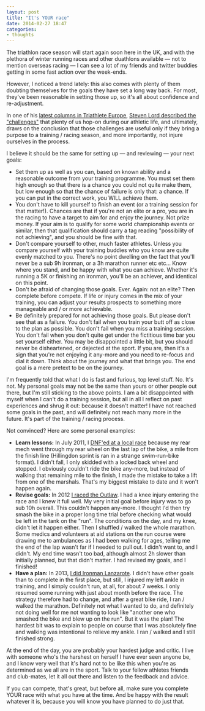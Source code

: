 ```yaml
---
layout: post
title: "It's YOUR race"
date: 2014-02-27 18:47
categories:
- thoughts
---
```

The triathlon race season will start again soon here in the UK, and with the plethora of winter running races and other duathlons available — not to mention overseas racing — I can see a lot of my friends and twitter buddies getting in some fast action over the week-ends.

However, I noticed a trend lately: this also comes with plenty of them doubting themselves for the goals they have set a long way back. For most, they've been reasonable in setting those up, so it's all about confidence and re-adjustment.

<!--more-->

In one of his [latest columns in Triathlete Europe](http://triathlete-europe.competitor.com/tag/steven-lord), [Steven Lord described the "challenges"](http://triathlete-europe.competitor.com/2014/02/19/steven-lord-blog-challenges) that plenty of us hop-on during our athletic life, and ultimately, draws on the conclusion that those challenges are useful only if they bring a purpose to a training / racing season, and more importantly, not injure ourselves in the process.

I believe it should be the same for setting up — and reviewing — your next goals:


* Set them up as well as you can, based on known ability and a reasonable outcome from your training programme. You must set them high enough so that there is a chance you could not quite make them, but low enough so that the chance of failure is only that: a chance. If you can put in the correct work, you WILL achieve them.
* You don't have to kill yourself to finish an event (or a training session for that matter!). Chances are that if you're not an elite or a pro, you are in the racing to have a target to aim for and enjoy the journey. Not prize money. If your aim is to qualify for some world championship events or similar, then that qualification should carry a tag reading "possibility of not achieving", and you should be fine with that.
* Don't compare yourself to other, much faster athletes. Unless you compare yourself with your training buddies who you know are quite evenly matched to you. There's no point dwelling on the fact that you'll never be a sub 9h ironman, or a 3h marathon runner etc etc... Know where you stand, and be happy with what you can achieve. Whether it's running a 5K or finishing an ironman, you'll be an achiever, and identical on this point.
* Don't be afraid of changing those goals. Ever. Again: not an elite? Then complete before compete. If life or injury comes in the mix of your training, you can adjust your results prospects to something more manageable and / or more achievable.
* Be definitely prepared for not achieving those goals. But please don't see that as a failure. You don't fail when you train your butt off as close to the plan as possible. You don't fail when you miss a training session. You don't fail when you don't quite get under the fictitious time bar you set yourself either. You may be disappointed a little bit, but you should never be disheartened, or dejected at the sport. If you are, then it's a sign that you're not enjoying it any-more and you need to re-focus and dial it down. Think about the journey and what that brings you. The end goal is a mere pretext to be on the journey.

I'm frequently told that what I do is fast and furious, top level stuff. No. It's not. My personal goals may not be the same than yours or other people out there, but I'm still sticking to the above points. I am a bit disappointed with myself when I can't do a training session, but all in all I reflect on past experiences and shrug it out: because it doesn't matter! I have not reached some goals in the past, and will definitely not reach many more in the future. It's part of the training / racing process.

Not convinced? Here are some personal examples:


* **Learn lessons:** In July 2011, I [DNF'ed at a local race](http://tri.ekynoxe.com/hillingdon-sprint-or-my-first-dnf/) because my rear mech went through my rear wheel on the last lap of the bike, a mile from the finish line (Hillingdon sprint is ran in a strange swim-run-bike format). I didn't fall, I only skidded with a locked back wheel and stopped. I obviously couldn't ride the bike any-more, but instead of walking that remaining mile to the finish, I made the mistake to take a lift from one of the marshals. That's my biggest mistake to date and it won't happen again.
* **Revise goals:** In 2012 [I raced the Outlaw](/the-outlaw-triathlon-2012-the-long-walk/). I had a knee injury entering the race and I knew it full well. My very initial goal before injury was to go sub 10h overall. This couldn't happen any-more. I thought I'd then try smash the bike in a proper long time trial before checking what would be left in the tank on the "run". The conditions on the day, and my knee, didn't let it happen either. Then I shuffled / walked the whole marathon. Some medics and volunteers at aid stations on the run course were drawing me to ambulances as I had been walking for ages, telling me the end of the lap wasn't far if I needed to pull out. I didn't want to, and I didn't. My end time wasn't too bad, although almost 2h slower than initially planned, but that didn't matter. I had revised my goals, and I finished!
* **Have a plan:** In 2013, [I did Ironman Lanzarote](/ironman-lanzarote-2013-race-report/). I didn't have other goals than to complete in the first place, but still, I injured my left ankle in training, and I simply couldn't run, at all, for about 7 weeks. I only resumed some running with just about month before the race. The strategy therefore had to change, and after a great bike ride, I ran / walked the marathon. Definitely not what I wanted to do, and definitely not doing well for me not wanting to look like "another one who smashed the bike and blew up on the run". But it was the plan! The hardest bit was to explain to people on course that I was absolutely fine and walking was intentional to relieve my ankle. I ran / walked and I still finished strong.


At the end of the day, you are probably your hardest judge and critic. I live with someone who's the harshest on herself I have ever seen anyone be, and I know very well that it's hard not to be like this when you're as determined as we all are in the sport. Talk to your fellow athletes friends and club-mates, let it all out there and listen to the feedback and advice.

If you can compete, that's great, but before all, make sure you complete YOUR race with what you have at the time. And be happy with the result whatever it is, because you will know you have planned to do just that.